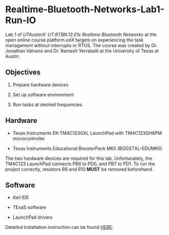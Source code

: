 # Realtime-Bluetooth-Networks-Lab1-Run-IO

Lab 1 of *UTAustinX: UT.RTBN.12.01x Realtime Bluetooth Networks* at the open online course platform *edX* targets on experiencing the task management without interrupts or RTOS. The course was created by Dr. Jonathan Valvano and Dr. Ramesh Yerraballi at the University of Texas at Austin.

## Objectives

1. Prepare hardware devices

2. Set up software environment

3. Run tasks at desired frequencies

## Hardware

- Texas Instruments EK-TM4C123GXL LaunchPad with TM4C123GH6PM microcontroller

- Texas Instruments Educational BoosterPack MKII (BOOSTXL-EDUMKII)

The two hardware devices are required for this lab. Unfortunately, the TM4C123 LaunchPad connects PB6 to PD0, and PB7 to PD1. To run the project correctly, resistors R9 and R10 **MUST** be removed beforehand.

## Software

- Keil IDE

- TExaS software

- LaunchPad drivers

Detailed installation instruction can be found [HERE][link1].

[//]: # (References)
[link1]: http://edx-org-utaustinx.s3.amazonaws.com/UT601x/RTOSdownload.html "SW Installation Instruction"

